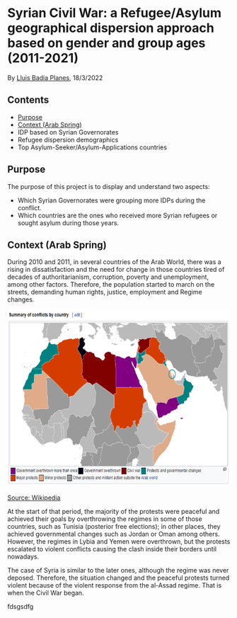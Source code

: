 # Syrian Civil War: a Refugee/Asylum geographical dispersion approach based on gender and group ages (2011-2021)

By [Lluis Badia Planes](https://github.com/lluis90badia), 18/3/2022

## Contents

- [Purpose](https://github.com/lluis90badia/lbadialabwork/blob/main/syria_final_project/README.md#purpose)
- [Context (Arab Spring)](https://github.com/lluis90badia/lbadialabwork/blob/main/syria_final_project/README.md#context-arab-spring)
- IDP based on Syrian Governorates
- Refugee dispersion demographics
- Top Asylum-Seeker/Asylum-Applications countries

## Purpose

The purpose of this project is to display and understand two aspects:

- Which Syrian Governorates were grouping more IDPs during the conflict.
- Which countries are the ones who received more Syrian refugees or sought asylum during those years.

## Context (Arab Spring)

During 2010 and 2011, in several countries of the Arab World, there was a rising in dissatisfaction and the need for change in those countries tired of decades of authoritarianism, corruption, poverty and unemployment, among other factors. Therefore, the population started to march on the streets, demanding human rights, justice, employment and Regime changes.

<p align="center"><img src="https://github.com/lluis90badia/lbadialabwork/blob/main/syria_final_project/images/wikipedia_arab_spring.PNG"  height="400"></p>


[Source: Wikipedia](https://en.wikipedia.org/wiki/Arab_Spring#Protests_and_uprisings)

At the start of that period, the majority of the protests were peaceful and achieved their goals by overthrowing the regimes in some of those countries, such as Tunisia (posterior free elections); in other places, they achieved governmental changes such as Jordan or Oman among others. However, the regimes in Lybia and Yemen were overthrown, but the protests escalated to violent conflicts causing the clash inside their borders until nowadays. 

The case of Syria is similar to the later ones, although the regime was never deposed. Therefore, the situation changed and the peaceful protests turned violent because of the violent response from the al-Assad regime. That is when the Civil War began.

fdsgsdfg

